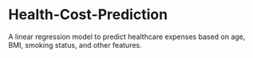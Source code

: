 # Health-Cost-Prediction
A linear regression model to predict healthcare expenses based on age, BMI, smoking status, and other features.
